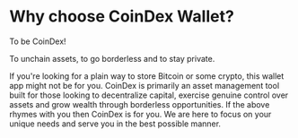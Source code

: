 # Why choose CoinDex Wallet?

To be CoinDex!

To unchain assets, to go borderless and to stay private.

If you're looking for a plain way to store Bitcoin or some crypto, this wallet app might not be for you. CoinDex is primarily an asset management tool built for those looking to decentralize capital, exercise genuine control over assets and grow wealth through borderless opportunities.
If the above rhymes with you then CoinDex is for you. We are here to focus on your unique needs and serve you in the best possible manner.
